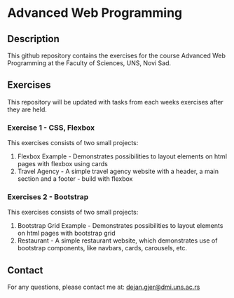# Advanced Web Programming

## Description
This github repository contains the exercises for the course Advanced Web Programming at the Faculty of Sciences, UNS, Novi Sad. 

## Exercises
This repository will be updated with tasks from each weeks exercises after they are held.

### Exercise 1 - CSS, Flexbox

This exercises consists of two small projects:
<ol>
    <li> Flexbox Example - Demonstrates possibilities to layout elements on html pages with flexbox using cards</li>
    <li> Travel Agency - A simple travel agency website with a header, a main section and a footer - build with flexbox</li>
</ol>


### Exercises 2 - Bootstrap

This exercises consists of two small projects:
<ol>
    <li> Bootstrap Grid Example - Demonstrates possibilities to layout elements on html pages with bootstrap grid</li>
    <li> Restaurant - A simple restaurant website, which demonstrates use of bootstrap components, like navbars, cards, carousels, etc.</li>
</ol>


## Contact
For any questions, please contact me at: <dejan.gjer@dmi.uns.ac.rs>




